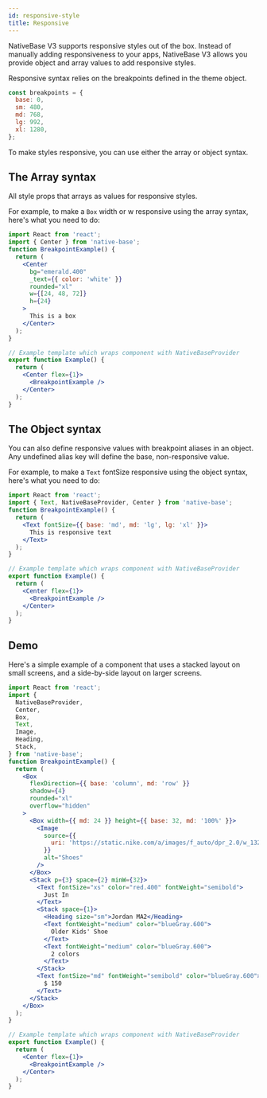 ```yaml
---
id: responsive-style
title: Responsive
---
```


NativeBase V3 supports responsive styles out of the box. Instead of manually adding responsiveness to your apps, NativeBase V3 allows you provide object and array values to add responsive styles.

Responsive syntax relies on the breakpoints defined in the theme object.

```jsx
const breakpoints = {
  base: 0,
  sm: 480,
  md: 768,
  lg: 992,
  xl: 1280,
};
```

To make styles responsive, you can use either the array or object syntax.

## The Array syntax

All style props that arrays as values for responsive styles.

For example, to make a `Box` width or w responsive using the array syntax, here's what you need to do:

```jsx isLive=true
import React from 'react';
import { Center } from 'native-base';
function BreakpointExample() {
  return (
    <Center
      bg="emerald.400"
      _text={{ color: 'white' }}
      rounded="xl"
      w={[24, 48, 72]}
      h={24}
    >
      This is a box
    </Center>
  );
}

// Example template which wraps component with NativeBaseProvider
export function Example() {
  return (
    <Center flex={1}>
      <BreakpointExample />
    </Center>
  );
}
```

## The Object syntax

You can also define responsive values with breakpoint aliases in an object. Any undefined alias key will define the base, non-responsive value.

For example, to make a `Text` fontSize responsive using the object syntax, here's what you need to do:

```jsx isLive=true
import React from 'react';
import { Text, NativeBaseProvider, Center } from 'native-base';
function BreakpointExample() {
  return (
    <Text fontSize={{ base: 'md', md: 'lg', lg: 'xl' }}>
      This is responsive text
    </Text>
  );
}

// Example template which wraps component with NativeBaseProvider
export function Example() {
  return (
    <Center flex={1}>
      <BreakpointExample />
    </Center>
  );
}
```

## Demo

Here's a simple example of a component that uses a stacked layout on small screens, and a side-by-side layout on larger screens.

```jsx isLive=true
import React from 'react';
import {
  NativeBaseProvider,
  Center,
  Box,
  Text,
  Image,
  Heading,
  Stack,
} from 'native-base';
function BreakpointExample() {
  return (
    <Box
      flexDirection={{ base: 'column', md: 'row' }}
      shadow={4}
      rounded="xl"
      overflow="hidden"
    >
      <Box width={{ md: 24 }} height={{ base: 32, md: '100%' }}>
        <Image
          source={{
            uri: 'https://static.nike.com/a/images/f_auto/dpr_2.0/w_1328,c_limit/b56d1e9b-3861-4c89-995d-b8fb6240a762/nike-just-do-it.jpg',
          }}
          alt="Shoes"
        />
      </Box>
      <Stack p={3} space={2} minW={32}>
        <Text fontSize="xs" color="red.400" fontWeight="semibold">
          Just In
        </Text>
        <Stack space={1}>
          <Heading size="sm">Jordan MA2</Heading>
          <Text fontWeight="medium" color="blueGray.600">
            Older Kids' Shoe
          </Text>
          <Text fontWeight="medium" color="blueGray.600">
            2 colors
          </Text>
        </Stack>
        <Text fontSize="md" fontWeight="semibold" color="blueGray.600">
          $ 150
        </Text>
      </Stack>
    </Box>
  );
}

// Example template which wraps component with NativeBaseProvider
export function Example() {
  return (
    <Center flex={1}>
      <BreakpointExample />
    </Center>
  );
}
```
